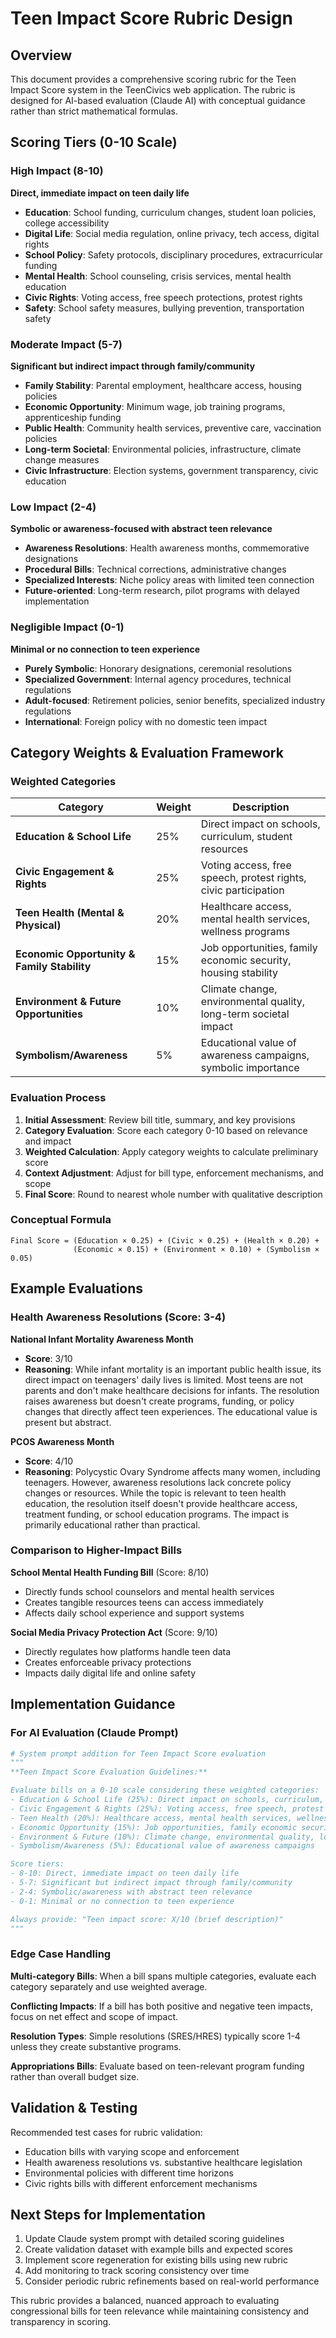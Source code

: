 # Teen Impact Score Rubric Design

## Overview

This document provides a comprehensive scoring rubric for the Teen Impact Score system in the TeenCivics web application. The rubric is designed for AI-based evaluation (Claude AI) with conceptual guidance rather than strict mathematical formulas.

## Scoring Tiers (0-10 Scale)

### High Impact (8-10)
**Direct, immediate impact on teen daily life**
- **Education**: School funding, curriculum changes, student loan policies, college accessibility
- **Digital Life**: Social media regulation, online privacy, tech access, digital rights
- **School Policy**: Safety protocols, disciplinary procedures, extracurricular funding
- **Mental Health**: School counseling, crisis services, mental health education
- **Civic Rights**: Voting access, free speech protections, protest rights
- **Safety**: School safety measures, bullying prevention, transportation safety

### Moderate Impact (5-7)
**Significant but indirect impact through family/community**
- **Family Stability**: Parental employment, healthcare access, housing policies
- **Economic Opportunity**: Minimum wage, job training programs, apprenticeship funding
- **Public Health**: Community health services, preventive care, vaccination policies
- **Long-term Societal**: Environmental policies, infrastructure, climate change measures
- **Civic Infrastructure**: Election systems, government transparency, civic education

### Low Impact (2-4)
**Symbolic or awareness-focused with abstract teen relevance**
- **Awareness Resolutions**: Health awareness months, commemorative designations
- **Procedural Bills**: Technical corrections, administrative changes
- **Specialized Interests**: Niche policy areas with limited teen connection
- **Future-oriented**: Long-term research, pilot programs with delayed implementation

### Negligible Impact (0-1)
**Minimal or no connection to teen experience**
- **Purely Symbolic**: Honorary designations, ceremonial resolutions
- **Specialized Government**: Internal agency procedures, technical regulations
- **Adult-focused**: Retirement policies, senior benefits, specialized industry regulations
- **International**: Foreign policy with no domestic teen impact

## Category Weights & Evaluation Framework

### Weighted Categories
| Category | Weight | Description |
|----------|--------|-------------|
| **Education & School Life** | 25% | Direct impact on schools, curriculum, student resources |
| **Civic Engagement & Rights** | 25% | Voting access, free speech, protest rights, civic participation |
| **Teen Health (Mental & Physical)** | 20% | Healthcare access, mental health services, wellness programs |
| **Economic Opportunity & Family Stability** | 15% | Job opportunities, family economic security, housing stability |
| **Environment & Future Opportunities** | 10% | Climate change, environmental quality, long-term societal impact |
| **Symbolism/Awareness** | 5% | Educational value of awareness campaigns, symbolic importance |

### Evaluation Process

1. **Initial Assessment**: Review bill title, summary, and key provisions
2. **Category Evaluation**: Score each category 0-10 based on relevance and impact
3. **Weighted Calculation**: Apply category weights to calculate preliminary score
4. **Context Adjustment**: Adjust for bill type, enforcement mechanisms, and scope
5. **Final Score**: Round to nearest whole number with qualitative description

### Conceptual Formula
```
Final Score = (Education × 0.25) + (Civic × 0.25) + (Health × 0.20) + 
              (Economic × 0.15) + (Environment × 0.10) + (Symbolism × 0.05)
```

## Example Evaluations

### Health Awareness Resolutions (Score: 3-4)

**National Infant Mortality Awareness Month**
- **Score**: 3/10
- **Reasoning**: While infant mortality is an important public health issue, its direct impact on teenagers' daily lives is limited. Most teens are not parents and don't make healthcare decisions for infants. The resolution raises awareness but doesn't create programs, funding, or policy changes that directly affect teen experiences. The educational value is present but abstract.

**PCOS Awareness Month**
- **Score**: 4/10  
- **Reasoning**: Polycystic Ovary Syndrome affects many women, including teenagers. However, awareness resolutions lack concrete policy changes or resources. While the topic is relevant to teen health education, the resolution itself doesn't provide healthcare access, treatment funding, or school education programs. The impact is primarily educational rather than practical.

### Comparison to Higher-Impact Bills

**School Mental Health Funding Bill** (Score: 8/10)
- Directly funds school counselors and mental health services
- Creates tangible resources teens can access immediately
- Affects daily school experience and support systems

**Social Media Privacy Protection Act** (Score: 9/10)
- Directly regulates how platforms handle teen data
- Creates enforceable privacy protections
- Impacts daily digital life and online safety

## Implementation Guidance

### For AI Evaluation (Claude Prompt)
```python
# System prompt addition for Teen Impact Score evaluation
"""
**Teen Impact Score Evaluation Guidelines:**

Evaluate bills on a 0-10 scale considering these weighted categories:
- Education & School Life (25%): Direct impact on schools, curriculum, student resources
- Civic Engagement & Rights (25%): Voting access, free speech, protest rights, civic participation  
- Teen Health (20%): Healthcare access, mental health services, wellness programs
- Economic Opportunity (15%): Job opportunities, family economic security, housing
- Environment & Future (10%): Climate change, environmental quality, long-term impact
- Symbolism/Awareness (5%): Educational value of awareness campaigns

Score tiers:
- 8-10: Direct, immediate impact on teen daily life
- 5-7: Significant but indirect impact through family/community  
- 2-4: Symbolic/awareness with abstract teen relevance
- 0-1: Minimal or no connection to teen experience

Always provide: "Teen impact score: X/10 (brief description)"
"""
```

### Edge Case Handling

**Multi-category Bills**: When a bill spans multiple categories, evaluate each category separately and use weighted average.

**Conflicting Impacts**: If a bill has both positive and negative teen impacts, focus on net effect and scope of impact.

**Resolution Types**: Simple resolutions (SRES/HRES) typically score 1-4 unless they create substantive programs.

**Appropriations Bills**: Evaluate based on teen-relevant program funding rather than overall budget size.

## Validation & Testing

Recommended test cases for rubric validation:
- Education bills with varying scope and enforcement
- Health awareness resolutions vs. substantive healthcare legislation  
- Environmental policies with different time horizons
- Civic rights bills with different enforcement mechanisms

## Next Steps for Implementation

1. Update Claude system prompt with detailed scoring guidelines
2. Create validation dataset with example bills and expected scores
3. Implement score regeneration for existing bills using new rubric
4. Add monitoring to track scoring consistency over time
5. Consider periodic rubric refinements based on real-world performance

This rubric provides a balanced, nuanced approach to evaluating congressional bills for teen relevance while maintaining consistency and transparency in scoring.